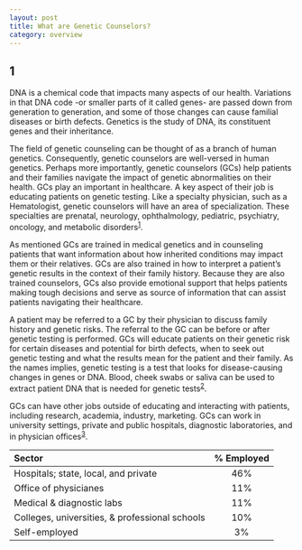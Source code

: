 ```yaml
---
layout: post
title: What are Genetic Counselors?
category: overview
---
```



1
------
DNA is a chemical code that impacts many aspects of our health. Variations in that DNA code -or smaller parts of it called genes- are passed down from generation to generation, and some of those changes can cause familial diseases or birth defects.  Genetics is the study of DNA, its constituent genes and their inheritance.  

The field of genetic counseling can be thought of as a branch of human genetics. Consequently, genetic counselors are well-versed in human genetics. Perhaps more importantly, genetic counselors (GCs) help patients and their families navigate the impact of genetic abnormalities on their health. GCs play an important in healthcare. A key aspect of their job is educating patients on genetic testing. Like a specialty physician, such as a Hematologist, genetic counselors will have an area of specialization. These specialties are prenatal, neurology, ophthalmology, pediatric, psychiatry, oncology, and metabolic disorders<sup>[1]</sup>.   

As mentioned GCs are trained in medical genetics and in counseling patients that want information about how inherited conditions may impact them or their relatives. GCs are also trained in how to interpret a patient’s genetic results in the context of their family history. Because they are also trained counselors, GCs also provide emotional support that helps patients making tough decisions and serve as source of information that can assist patients navigating their healthcare.

A patient may be referred to a GC by their physician to discuss family history and genetic risks. The referral to the GC can be before or after genetic testing is performed. GCs will educate patients on their genetic risk for certain diseases and potential for birth defects, when to seek out genetic testing and what the results mean for the patient and their family. As the names implies, genetic testing is a test that looks for disease-causing changes in genes or DNA.  Blood, cheek swabs or saliva can be used to extract patient DNA that is needed for genetic tests<sup>[2]</sup>. 

GCs can have other jobs outside of educating and interacting with patients, including research, academia, industry, marketing. GCs can work in university settings, private and public hospitals, diagnostic laboratories, and in physician offices<sup>[3]</sup>.

| Sector        | % Employed    |
| :------------- |:-------------:|
| Hospitals; state, local, and private| 46% |
| Office of physicianes      | 11%      |  
| Medical & diagnostic labs | 11%      |  
|Colleges, universities, & professional schools| 10%
|Self-employed| 3%


[1]: https://www.nsgc.org/About/About-Genetic-Counselors
[2]: https://www.abgc.net/about-genetic-counseling/
[3]: https://www.bls.gov/ooh/healthcare/genetic-counselors.htm#tab-3
